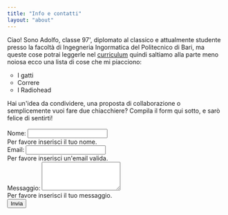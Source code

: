 ```yaml
---
title: "Info e contatti"
layout: "about"
---
```

Ciao! Sono Adolfo, classe 97', diplomato al classico e attualmente studente presso la facoltà di Ingegneria Ingormatica del Politecnico di Bari, ma queste cose potrai leggerle nel <a href="/PDF/CV_it_.pdf" download>curriculum</a> quindi saltiamo alla parte meno noiosa ecco una lista di cose che mi piacciono:
<ul style ="list-style: circle">
<li> I gatti
<li> Correre
<li> I Radiohead
</ul>
Hai un'idea da condividere, una proposta di collaborazione o semplicemente vuoi fare due chiacchiere? Compila il form qui sotto, e sarò felice di sentirti!

<br>
<br>
<form name="contact"  action ="/success" method="POST" data-netlify="true" netlify-honeypot="bot-field" class="needs-validation" novalidate>
  <input type="hidden" name="form-name" value="contact" />

  <!-- Honeypot field for spam prevention -->
  <div hidden>
    <label>Don’t fill this out if you're human: <input name="bot-field" /></label>
  </div>

  <div class="form-group">
    <label for="name">Nome:</label>
    <input type="text" id="name" name="name" class="form-control" required />
    <div class="invalid-feedback">Per favore inserisci il tuo nome.</div>
  </div>
  <div class="form-group">
    <label for="email">Email:</label>
    <input type="email" id="email" name="email" class="form-control" required />
    <div class="invalid-feedback">Per favore inserisci un'email valida.</div>
  </div>
  <div class="form-group">
    <label for="message">Messaggio:</label>
    <textarea id="message" name="message" class="form-control" rows="4" required></textarea>
    <div class="invalid-feedback">Per favore inserisci il tuo messaggio.</div>
  </div>
  <div class="text-center py-4">
  <button type="submit" class="btn btn-dark btn-lg" >Invia</button>
  </div>
  
</form>

